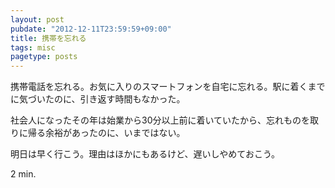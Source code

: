 ```yaml
---
layout: post
pubdate: "2012-12-11T23:59:59+09:00"
title: 携帯を忘れる
tags: misc
pagetype: posts
---
```

携帯電話を忘れる。お気に入りのスマートフォンを自宅に忘れる。駅に着くまでに気づいたのに、引き返す時間もなかった。

社会人になったその年は始業から30分以上前に着いていたから、忘れものを取りに帰る余裕があったのに、いまではない。

明日は早く行こう。理由はほかにもあるけど、遅いしやめておこう。

2 min.
